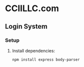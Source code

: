 # CCIILLC.com

## Login System

### Setup

1. Install dependencies:
   ```sh
   npm install express body-parser
   ```
